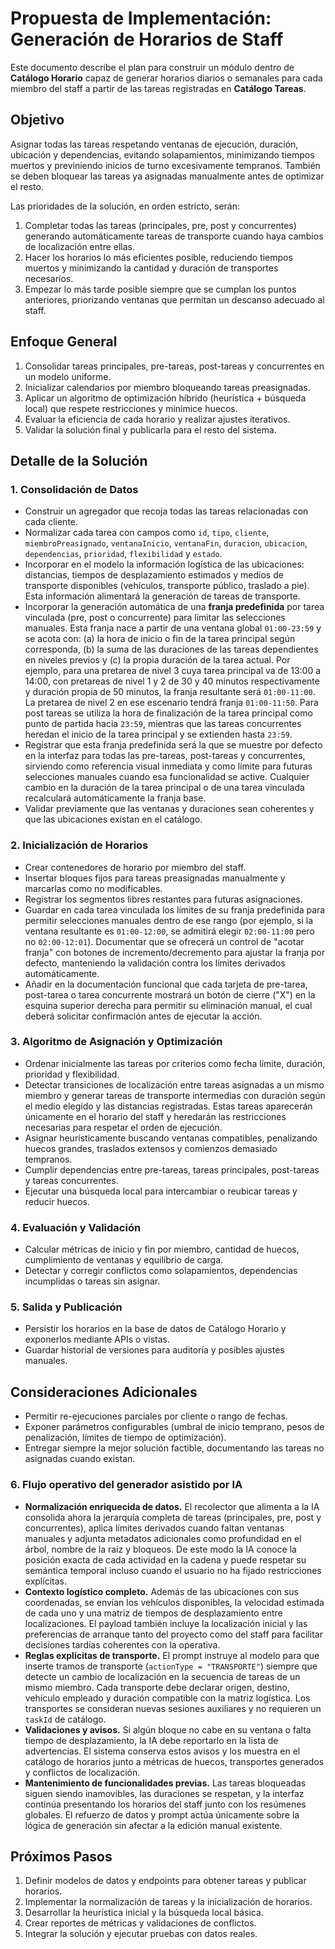 # Propuesta de Implementación: Generación de Horarios de Staff

Este documento describe el plan para construir un módulo dentro de **Catálogo Horario** capaz de generar horarios diarios o semanales para cada miembro del staff a partir de las tareas registradas en **Catálogo Tareas**.

## Objetivo
Asignar todas las tareas respetando ventanas de ejecución, duración, ubicación y dependencias, evitando solapamientos, minimizando tiempos muertos y previniendo inicios de turno excesivamente tempranos. También se deben bloquear las tareas ya asignadas manualmente antes de optimizar el resto.

Las prioridades de la solución, en orden estricto, serán:
1. Completar todas las tareas (principales, pre, post y concurrentes) generando automáticamente tareas de transporte cuando haya cambios de localización entre ellas.
2. Hacer los horarios lo más eficientes posible, reduciendo tiempos muertos y minimizando la cantidad y duración de transportes necesarios.
3. Empezar lo más tarde posible siempre que se cumplan los puntos anteriores, priorizando ventanas que permitan un descanso adecuado al staff.

## Enfoque General
1. Consolidar tareas principales, pre-tareas, post-tareas y concurrentes en un modelo uniforme.
2. Inicializar calendarios por miembro bloqueando tareas preasignadas.
3. Aplicar un algoritmo de optimización híbrido (heurística + búsqueda local) que respete restricciones y minimice huecos.
4. Evaluar la eficiencia de cada horario y realizar ajustes iterativos.
5. Validar la solución final y publicarla para el resto del sistema.

## Detalle de la Solución

### 1. Consolidación de Datos
- Construir un agregador que recoja todas las tareas relacionadas con cada cliente.
- Normalizar cada tarea con campos como `id`, `tipo`, `cliente`, `miembroPreasignado`, `ventanaInicio`, `ventanaFin`, `duracion`, `ubicacion`, `dependencias`, `prioridad`, `flexibilidad` y `estado`.
- Incorporar en el modelo la información logística de las ubicaciones: distancias, tiempos de desplazamiento estimados y medios de transporte disponibles (vehículos, transporte público, traslado a pie). Esta información alimentará la generación de tareas de transporte.
- Incorporar la generación automática de una **franja predefinida** por tarea vinculada (pre, post o concurrente) para limitar las selecciones manuales. Esta franja nace a partir de una ventana global `01:00-23:59` y se acota con: (a) la hora de inicio o fin de la tarea principal según corresponda, (b) la suma de las duraciones de las tareas dependientes en niveles previos y (c) la propia duración de la tarea actual. Por ejemplo, para una pretarea de nivel 3 cuya tarea principal va de 13:00 a 14:00, con pretareas de nivel 1 y 2 de 30 y 40 minutos respectivamente y duración propia de 50 minutos, la franja resultante será `01:00-11:00`. La pretarea de nivel 2 en ese escenario tendrá franja `01:00-11:50`. Para post tareas se utiliza la hora de finalización de la tarea principal como punto de partida hacia `23:59`, mientras que las tareas concurrentes heredan el inicio de la tarea principal y se extienden hasta `23:59`.
- Registrar que esta franja predefinida será la que se muestre por defecto en la interfaz para todas las pre-tareas, post-tareas y concurrentes, sirviendo como referencia visual inmediata y como límite para futuras selecciones manuales cuando esa funcionalidad se active. Cualquier cambio en la duración de la tarea principal o de una tarea vinculada recalculará automáticamente la franja base.
- Validar previamente que las ventanas y duraciones sean coherentes y que las ubicaciones existan en el catálogo.

### 2. Inicialización de Horarios
- Crear contenedores de horario por miembro del staff.
- Insertar bloques fijos para tareas preasignadas manualmente y marcarlas como no modificables.
- Registrar los segmentos libres restantes para futuras asignaciones.
- Guardar en cada tarea vinculada los límites de su franja predefinida para permitir selecciones manuales dentro de ese rango (por ejemplo, si la ventana resultante es `01:00-12:00`, se admitirá elegir `02:00-11:00` pero no `02:00-12:01`). Documentar que se ofrecerá un control de "acotar franja" con botones de incremento/decremento para ajustar la franja por defecto, manteniendo la validación contra los límites derivados automáticamente.
- Añadir en la documentación funcional que cada tarjeta de pre-tarea, post-tarea o tarea concurrente mostrará un botón de cierre ("X") en la esquina superior derecha para permitir su eliminación manual, el cual deberá solicitar confirmación antes de ejecutar la acción.

### 3. Algoritmo de Asignación y Optimización
- Ordenar inicialmente las tareas por criterios como fecha límite, duración, prioridad y flexibilidad.
- Detectar transiciones de localización entre tareas asignadas a un mismo miembro y generar tareas de transporte intermedias con duración según el medio elegido y las distancias registradas. Estas tareas aparecerán únicamente en el horario del staff y heredarán las restricciones necesarias para respetar el orden de ejecución.
- Asignar heurísticamente buscando ventanas compatibles, penalizando huecos grandes, traslados extensos y comienzos demasiado tempranos.
- Cumplir dependencias entre pre-tareas, tareas principales, post-tareas y tareas concurrentes.
- Ejecutar una búsqueda local para intercambiar o reubicar tareas y reducir huecos.

### 4. Evaluación y Validación
- Calcular métricas de inicio y fin por miembro, cantidad de huecos, cumplimiento de ventanas y equilibrio de carga.
- Detectar y corregir conflictos como solapamientos, dependencias incumplidas o tareas sin asignar.

### 5. Salida y Publicación
- Persistir los horarios en la base de datos de Catálogo Horario y exponerlos mediante APIs o vistas.
- Guardar historial de versiones para auditoría y posibles ajustes manuales.

## Consideraciones Adicionales
- Permitir re-ejecuciones parciales por cliente o rango de fechas.
- Exponer parámetros configurables (umbral de inicio temprano, pesos de penalización, límites de tiempo de optimización).
- Entregar siempre la mejor solución factible, documentando las tareas no asignadas cuando existan.

### 6. Flujo operativo del generador asistido por IA
- **Normalización enriquecida de datos.** El recolector que alimenta a la IA consolida ahora la jerarquía completa de tareas (principales, pre, post y concurrentes), aplica límites derivados cuando faltan ventanas manuales y adjunta metadatos adicionales como profundidad en el árbol, nombre de la raíz y bloqueos. De este modo la IA conoce la posición exacta de cada actividad en la cadena y puede respetar su semántica temporal incluso cuando el usuario no ha fijado restricciones explícitas.
- **Contexto logístico completo.** Además de las ubicaciones con sus coordenadas, se envían los vehículos disponibles, la velocidad estimada de cada uno y una matriz de tiempos de desplazamiento entre localizaciones. El payload también incluye la localización inicial y las preferencias de arranque tanto del proyecto como del staff para facilitar decisiones tardías coherentes con la operativa.
- **Reglas explícitas de transporte.** El prompt instruye al modelo para que inserte tramos de transporte (`actionType = "TRANSPORTE"`) siempre que detecte un cambio de localización en la secuencia de tareas de un mismo miembro. Cada transporte debe declarar origen, destino, vehículo empleado y duración compatible con la matriz logística. Los transportes se consideran nuevas sesiones auxiliares y no requieren un `taskId` de catálogo.
- **Validaciones y avisos.** Si algún bloque no cabe en su ventana o falta tiempo de desplazamiento, la IA debe reportarlo en la lista de advertencias. El sistema conserva estos avisos y los muestra en el catálogo de horarios junto a métricas de huecos, transportes generados y conflictos de localización.
- **Mantenimiento de funcionalidades previas.** Las tareas bloqueadas siguen siendo inamovibles, las duraciones se respetan, y la interfaz continúa presentando los horarios del staff junto con los resúmenes globales. El refuerzo de datos y prompt actúa únicamente sobre la lógica de generación sin afectar a la edición manual existente.

## Próximos Pasos
1. Definir modelos de datos y endpoints para obtener tareas y publicar horarios.
2. Implementar la normalización de tareas y la inicialización de horarios.
3. Desarrollar la heurística inicial y la búsqueda local básica.
4. Crear reportes de métricas y validaciones de conflictos.
5. Integrar la solución y ejecutar pruebas con datos reales.
